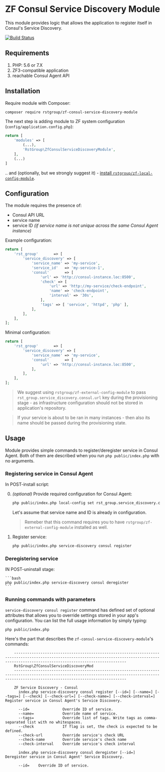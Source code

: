 # ZF Consul Service Discovery Module

This module provides logic that allows the application to register itself in
Consul's Service Discovery.

[![Build Status](https://travis-ci.org/rstgroup/zf-consul-service-discovery-module.svg?branch=master)](https://travis-ci.org/rstgroup/zf-consul-service-discovery-module)

## Requirements

1. PHP: 5.6 or 7.X
2. ZF3-compatible application
3. reachable Consul Agent API

## Installation

Require module with Composer:

```bash
composer require rstgroup/zf-consul-service-discovery-module
```

The next step is adding module to ZF system configuration (`config/application.config.php`):
```php
return [
    'modules' => [
        (...),
        'RstGroup\ZfConsulServiceDiscoveryModule',
    ],
    (...)
]
```

.. and (optionally, but we strongly suggest it) - [install `rstgroup/zf-local-config-module`](https://packagist.org/packages/rstgroup/zf-local-config-module).

## Configuration

The module requires the presence of:
* Consul API URL
* service name
* service ID _(if service name is not unique across the same Consul Agent instance)_

Example configuration:

```php
return [
    'rst_group'       => [
        'service_discovery' => [
            'service_name' => 'my-service',
            'service_id'   => 'my-service-1',
            'consul'       => [
                'url' => 'http://consul-instance.loc:8500',
                'check' => [
                    'url' => 'http://my-service/check-endpoint',
                    'name' => 'check-endpoint',
                    'interval' => '30s',
                ],
                'tags' => [ 'service', 'httpd', 'php' ],
            ],
        ],
    ],
];
```

Minimal configuration:
```php
return [
    'rst_group'       => [
        'service_discovery' => [
            'service_name' => 'my-service',
            'consul'       => [
                'url' => 'http://consul-instance.loc:8500',
            ],
        ],
    ],
];
```

> We suggest using `rstgroup/zf-external-config-module` to pass `rst_group.service_discovery.consul.url` key during
  the provisioning stage - as infrastructure configuration should not be stored in application's
  repository. <br />
  
> If your service is about to be ran in many instances - then also its name should be passed during the provisioning state. 

## Usage

Module provides simple commands to register/deregister service in Consul Agent. Both of them are described when you run
`php public/index.php` with no arguments.

### Registering service in Consul Agent
In POST-install script:

0. _(optional)_ Provide required configuration for Consul Agent:
    ```bash
    php public/index.php local-config set rst_group.service_discovery.consul.url http://consul-instance.loc:8500
    ```
    Let's assume that service name and ID is already in configuration.
    
    > Remeber that this command requires you to have `rstgroup/zf-external-config-module` installed as well.

1. Register service:
    ```bash
   php public/index.php service-discovery consul register
    ```

### Deregistering service
IN POST-uninstall stage:

    ```bash
    php public/index.php service-discovery consul deregister
    ```

### Running commands with parameters
`service-discovery consul register` command has defined set of optional attributes that allows you to override
settings stored in your app's configuration. You can list the full usage information by simply typing:

`php public/index.php`

Here's the part that describes the `zf-consul-service-discovery-module`'s commands:

```
    -----------------------------------------------------------------------------------------------------------------------------------------------------------------------------------------------
    RstGroup\ZfConsulServiceDiscoveryMod
    -----------------------------------------------------------------------------------------------------------------------------------------------------------------------------------------------
    
    ZF Service Discovery - Consul
      index.php service-discovery consul register [--id=] [--name=] [--tags=] [--check] [--check-url=] [--check-name=] [--check-interval=]    Register service in Consul Agent's Service Discovery.                                       
    
      --id=               Override ID of service.                                                                                                                                                                                                               
      --name=             Override name of service.                                                                                                                                                                                                             
      --tags=             Override list of tags. Write tags as comma-separated list with no whitespaces.                                                                                                                                                                                            
      --check             If flag is set, the check is expected to be defined.                                                                                                                                                                                  
      --check-url         Override service's check URL                                                                                                                                                                                                          
      --check-name        Override service's check name                                                                                                                                                                                                         
      --check-interval    Override service's check interval                                                                                                                                                                                                     
    
      index.php service-discovery consul deregister [--id=]    Deregister service in Consul Agent' Service Discovery.                                                                                                                     
    
      --id=    Override ID of service. 
```
